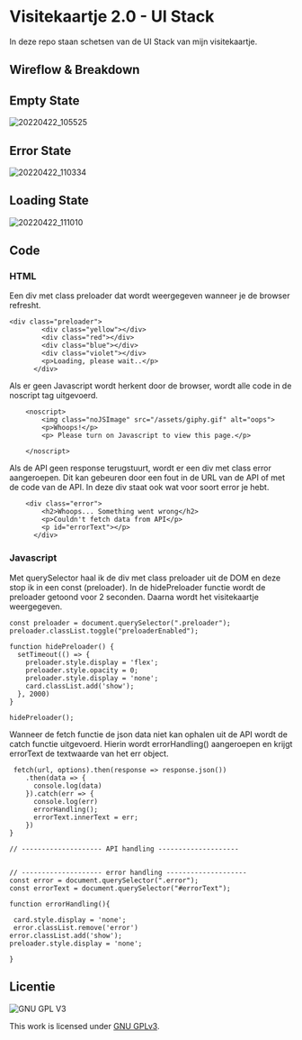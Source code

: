 
# Visitekaartje 2.0 - UI Stack
In deze repo staan schetsen van de UI Stack van mijn visitekaartje.

## Wireflow & Breakdown

## Empty State
![20220422_105525](https://user-images.githubusercontent.com/26089533/164679343-66a082c8-36cd-4800-9f5f-e5716f0529a9.jpg)

## Error State
![20220422_110334](https://user-images.githubusercontent.com/26089533/164679402-c5c1bcc9-58c0-41ab-a013-f7b3fc565b79.jpg)

## Loading State
![20220422_111010](https://user-images.githubusercontent.com/26089533/164679466-a764e3a0-f427-464c-b73a-6e675aabc9da.jpg)





## Code 

### HTML

Een div met class preloader dat wordt weergegeven wanneer je de browser refresht.
``` 
<div class="preloader">
        <div class="yellow"></div>
        <div class="red"></div>
        <div class="blue"></div>
        <div class="violet"></div>
        <p>Loading, please wait..</p>
      </div>
```
Als er geen Javascript wordt herkent door de browser, wordt alle code in de noscript tag uitgevoerd.
```
    <noscript>
        <img class="noJSImage" src="/assets/giphy.gif" alt="oops">
        <p>Whoops!</p>
        <p> Please turn on Javascript to view this page.</p>

    </noscript>
```
Als de API geen response terugstuurt, wordt er een div met class error aangeroepen. Dit kan gebeuren door een fout in de URL van de API of met de code van de API. In deze div staat ook wat voor soort error je hebt.
```
    <div class="error">
        <h2>Whoops... Something went wrong</h2>
        <p>Couldn't fetch data from API</p>
        <p id="errorText"></p>
      </div>  
```

### Javascript

Met querySelector haal ik de div met class preloader uit de DOM en deze stop ik in een const (preloader). In de hidePreloader functie wordt de preloader getoond voor 2 seconden. Daarna wordt het visitekaartje weergegeven.
```
const preloader = document.querySelector(".preloader");
preloader.classList.toggle("preloaderEnabled");

function hidePreloader() {
  setTimeout(() => {
    preloader.style.display = 'flex';
    preloader.style.opacity = 0;
    preloader.style.display = 'none';
    card.classList.add('show');
  }, 2000)
}

hidePreloader();
```
Wanneer de fetch functie de json data niet kan ophalen uit de API wordt de catch functie uitgevoerd. Hierin wordt errorHandling() aangeroepen en krijgt errorText de textwaarde van het err object. 
```
 fetch(url, options).then(response => response.json())
    .then(data => {
      console.log(data)
    }).catch(err => {
      console.log(err)
      errorHandling();
      errorText.innerText = err;
    })
}

// -------------------- API handling --------------------


// -------------------- error handling --------------------
const error = document.querySelector(".error");
const errorText = document.querySelector("#errorText");

function errorHandling(){

 card.style.display = 'none';
 error.classList.remove('error')
error.classList.add('show');
preloader.style.display = 'none';
 
}
```

## Licentie

![GNU GPL V3](https://www.gnu.org/graphics/gplv3-127x51.png)

This work is licensed under [GNU GPLv3](./LICENSE).
